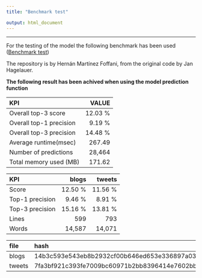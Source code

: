 ```yaml
---
title: "Benchmark test"

output: html_document
---
```


---

For the testing of the model the following benchmark has been used ([Benchmark test](https://github.com/hfoffani/dsci-benchmark))

The repository is by Hernán Martínez Foffani, from the original code by Jan Hagelauer.

__The following result has been achived when using the model prediction function__


|KPI                     |   VALUE|
|:-----------------------|-------:|
|Overall top-3 score     | 12.03 %|
|Overall top-1 precision |  9.19 %|
|Overall top-3 precision | 14.48 %|
|Average runtime(msec)   |  267.49|
|Number of predictions   |  28,464|
|Total memory used (MB)  |  171.62|



|KPI             |   blogs|  tweets|
|:---------------|-------:|-------:|
|Score           | 12.50 %| 11.56 %|
|Top-1 precision |  9.46 %|  8.91 %|
|Top-3 precision | 15.16 %| 13.81 %|
|Lines           |     599|     793|
|Words           |  14,587|  14,071|



|file   |hash                                                             |
|:------|:----------------------------------------------------------------|
|blogs  |14b3c593e543eb8b2932cf00b646ed653e336897a03c82098b725e6e1f9b7aa2 |
|tweets |7fa3bf921c393fe7009bc60971b2bb8396414e7602bb4f409bed78c7192c30f4 |


